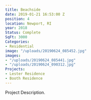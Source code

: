 ```yaml
---
title: Beachside
date: 2019-01-21 16:53:00 Z
position: 4
location: Newport, RI
year: 2018
Status: Complete
SqFt: 3000
Categories:
- Residential
image: "/uploads/20190624_085452.jpg"
images:
- "/uploads/20190624_085441.jpg"
- "/uploads/20190624_090312.jpg"
Projects:
- Lester Residence
- Booth Residence
---
```


Project Description.